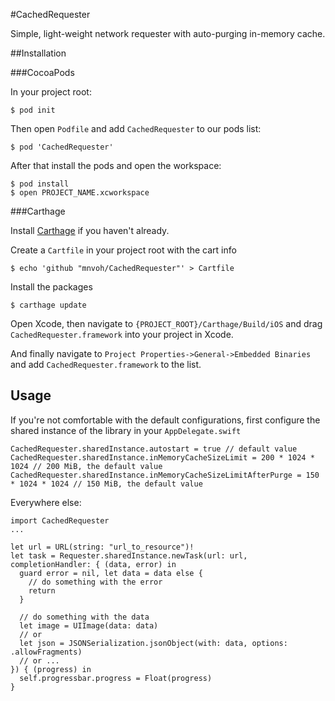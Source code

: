#CachedRequester

Simple, light-weight network requester with auto-purging in-memory cache.

##Installation

###CocoaPods

In your project root:

```
$ pod init
```

Then open `Podfile` and add `CachedRequester` to our pods list:

```
$ pod 'CachedRequester'
```

After that install the pods and open the workspace:

```
$ pod install
$ open PROJECT_NAME.xcworkspace
```

###Carthage

Install [Carthage](https://github.com/Carthage/Carthage) if you haven't already.

Create a `Cartfile` in your project root with the cart info

```
$ echo 'github "mnvoh/CachedRequester"' > Cartfile
```

Install the packages

```
$ carthage update
```

Open Xcode, then navigate to `{PROJECT_ROOT}/Carthage/Build/iOS` and drag `CachedRequester.framework` into your project in Xcode.

And finally navigate to `Project Properties->General->Embedded Binaries` and add `CachedRequester.framework` to the list.


## Usage

If you're not comfortable with the default configurations, first configure the shared instance of the library in your `AppDelegate.swift`

```
CachedRequester.sharedInstance.autostart = true // default value
CachedRequester.sharedInstance.inMemoryCacheSizeLimit = 200 * 1024 * 1024 // 200 MiB, the default value
CachedRequester.sharedInstance.inMemoryCacheSizeLimitAfterPurge = 150 * 1024 * 1024 // 150 MiB, the default value

```


Everywhere else:

```
import CachedRequester
...

let url = URL(string: "url_to_resource")!
let task = Requester.sharedInstance.newTask(url: url, completionHandler: { (data, error) in
  guard error = nil, let data = data else {
    // do something with the error
    return
  }
  
  // do something with the data
  let image = UIImage(data: data)
  // or
  let json = JSONSerialization.jsonObject(with: data, options: .allowFragments)
  // or ...
}) { (progress) in
  self.progressbar.progress = Float(progress)
}
```